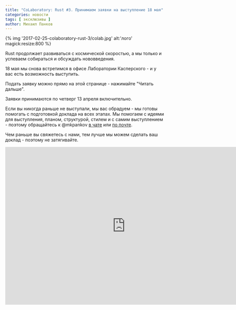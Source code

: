 ```yaml
---
title: "CoLaboratory: Rust #3. Принимаем заявки на выступление 18 мая"
categories: новости
tags: [ эксклюзивы ]
author: Михаил Панков
---
```


{% img '2017-02-25-colaboratory-rust-3/colab.jpg' alt:'лого' magick:resize:800 %}

Rust продолжает развиваться с космической скоростью, а мы только и успеваем
собираться и обсуждать нововведения.

18 мая мы снова встретимся в офисе Лаборатории Касперского - и у вас есть
возможность выступить.

Подать заявку можно прямо на этой странице - нажимайте "Читать дальше".

Заявки принимаются по четверг 13 апреля включительно.

Если вы никогда раньше не выступали, мы вас обрадуем - мы готовы помогать с
подготовкой доклада на всех этапах. Мы помогаем с идеями для выступления,
планом, структурой, стилем и с самим выступлением - поэтому обращайтесь к
@mkpankov [в чате](https://gitter.im/mkpankov)
или [по почте](mailto:rustycrate@michaelpankov.com).

Чем раньше вы свяжетесь с нами, тем лучше мы можем сделать ваш доклад - поэтому
не затягивайте.

<!--cut-->

<center>

<iframe src="https://docs.google.com/forms/d/e/1FAIpQLSdv_d58VXTpHwAvNdSa_gCWYOkM4DSj849f8I_x3U1KXKWKHw/viewform?embedded=true" width="760" height="500" frameborder="0" marginheight="0" marginwidth="0">Загрузка...</iframe>

</center>

